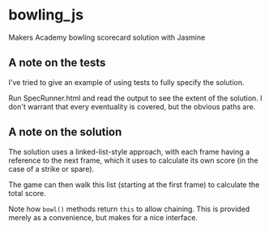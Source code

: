 # bowling_js
Makers Academy bowling scorecard solution with Jasmine

## A note on the tests
I've tried to give an example of using tests to fully specify the solution.

Run SpecRunner.html and read the output to see the extent of the solution.  I don't warrant that every eventuality is covered, but the obvious paths are.

## A note on the solution
The solution uses a linked-list-style approach, with each frame having a reference to the next frame, which it uses to calculate its own score (in the case of a strike or spare).

The game can then walk this list (starting at the first frame) to calculate the total score.

Note how `bowl()` methods return `this` to allow chaining.  This is provided merely as a convenience, but makes for a nice interface.
